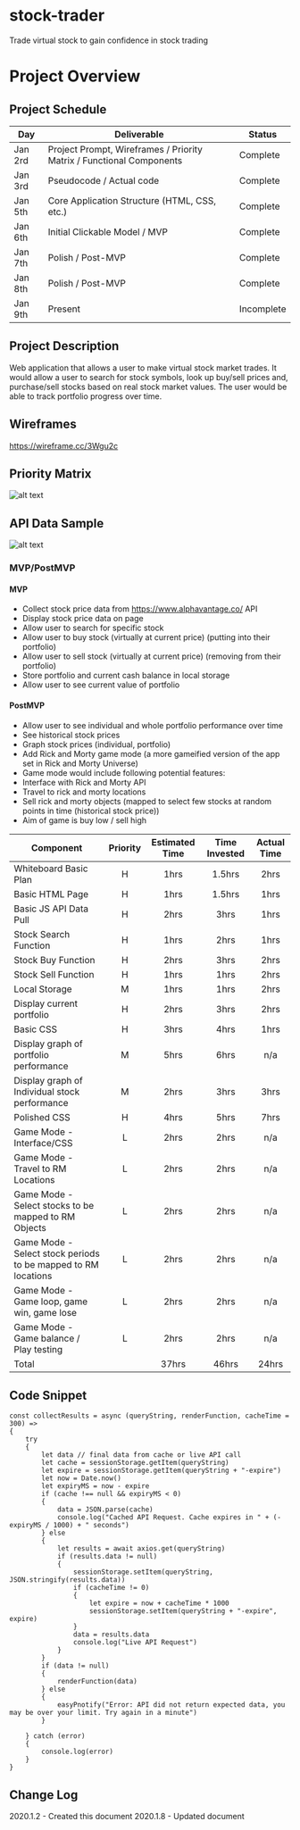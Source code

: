 # stock-trader
Trade virtual stock to gain confidence in stock trading

# Project Overview


## Project Schedule

|  Day | Deliverable | Status
|---|---| ---|
|Jan 2rd| Project Prompt, Wireframes / Priority Matrix / Functional Components | Complete
|Jan 3rd| Pseudocode / Actual code | Complete
|Jan 5th| Core Application Structure (HTML, CSS, etc.) | Complete
|Jan 6th| Initial Clickable Model / MVP | Complete
|Jan 7th| Polish / Post-MVP  | Complete
|Jan 8th| Polish / Post-MVP | Complete
|Jan 9th| Present | Incomplete


## Project Description

Web application that allows a user to make virtual stock market trades. It would allow a user to search for stock symbols, look up buy/sell prices and, purchase/sell stocks based on real stock market values. The user would be able to track portfolio progress over time.

## Wireframes

https://wireframe.cc/3Wgu2c

## Priority Matrix

![alt text](https://res.cloudinary.com/ddkoc1hdy/image/upload/v1578000250/Screen_Shot_2020-01-02_at_4.23.18_PM_bsawwo.png "Priority Matrix") 


## API Data Sample

![alt text](https://res.cloudinary.com/ddkoc1hdy/image/upload/v1577996852/Screen_Shot_2020-01-02_at_3.26.37_PM_ymq6om.png "API snippet")

### MVP/PostMVP

#### MVP 

- Collect stock price data from https://www.alphavantage.co/ API
- Display stock price data on page
- Allow user to search for specific stock
- Allow user to buy stock (virtually at current price) (putting into their portfolio)
- Allow user to sell stock (virtually at current price) (removing from their portfolio)
- Store portfolio and current cash balance in local storage
- Allow user to see current value of portfolio

#### PostMVP 

- Allow user to see individual and whole portfolio performance over time
- See historical stock prices
- Graph stock prices (individual, portfolio)
- Add Rick and Morty game mode (a more gameified version of the app set in Rick and Morty Universe)
- Game mode would include following potential features:
- Interface with Rick and Morty API
- Travel to rick and morty locations
- Sell rick and morty objects (mapped to select few stocks at random points in time (historical stock price))
- Aim of game is buy low / sell high


| Component | Priority | Estimated Time | Time Invested | Actual Time |
| --- | :---: |  :---: | :---: | :---: |
| Whiteboard Basic Plan | H | 1hrs| 1.5hrs | 2hrs |
| Basic HTML Page | H | 1hrs| 1.5hrs | 1hrs |
| Basic JS API Data Pull | H | 2hrs| 3hrs | 1hrs |
| Stock Search Function | H | 1hrs| 2hrs | 1hrs |
| Stock Buy Function | H | 2hrs| 3hrs | 2hrs |
| Stock Sell Function | H | 1hrs| 1hrs | 2hrs |
| Local Storage | M | 1hrs| 1hrs | 2hrs |
| Display current portfolio | H | 2hrs| 3hrs | 2hrs |
| Basic CSS | H | 3hrs| 4hrs | 1hrs |
| Display graph of portfolio performance  | M | 5hrs| 6hrs | n/a |
| Display graph of Individual stock performance  | M | 2hrs| 3hrs | 3hrs |
| Polished CSS | H | 4hrs| 5hrs | 7hrs |
| Game Mode - Interface/CSS | L | 2hrs| 2hrs | n/a |
| Game Mode - Travel to RM Locations | L | 2hrs| 2hrs | n/a |
| Game Mode - Select stocks to be mapped to RM Objects | L | 2hrs| 2hrs | n/a |
| Game Mode - Select stock periods to be mapped to RM locations | L | 2hrs| 2hrs | n/a |
| Game Mode - Game loop, game win, game lose | L | 2hrs| 2hrs | n/a |
| Game Mode - Game balance / Play testing | L | 2hrs| 2hrs | n/a |
| Total |  | 37hrs| 46hrs | 24hrs |


## Code Snippet

```
const collectResults = async (queryString, renderFunction, cacheTime = 300) =>
{
    try
    {
        let data // final data from cache or live API call
        let cache = sessionStorage.getItem(queryString)
        let expire = sessionStorage.getItem(queryString + "-expire")
        let now = Date.now()
        let expiryMS = now - expire
        if (cache !== null && expiryMS < 0)
        {
            data = JSON.parse(cache)
            console.log("Cached API Request. Cache expires in " + (-expiryMS / 1000) + " seconds")
        } else
        {
            let results = await axios.get(queryString)
            if (results.data != null)
            {
                sessionStorage.setItem(queryString, JSON.stringify(results.data))
                if (cacheTime != 0)
                {
                    let expire = now + cacheTime * 1000
                    sessionStorage.setItem(queryString + "-expire", expire)
                }
                data = results.data
                console.log("Live API Request")
            }
        }
        if (data != null)
        {
            renderFunction(data)
        } else
        {
            easyPnotify("Error: API did not return expected data, you may be over your limit. Try again in a minute")
        }

    } catch (error)
    {
        console.log(error)
    }
}
```

## Change Log
2020.1.2 - Created this document
2020.1.8 - Updated document  
